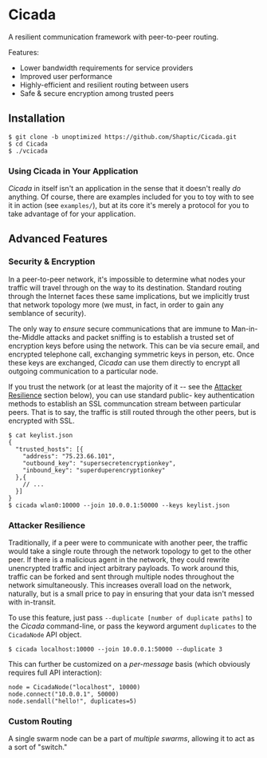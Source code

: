 # Cicada #
A resilient communication framework with peer-to-peer routing.

Features:

  - Lower bandwidth requirements for service providers
  - Improved user performance
  - Highly-efficient and resilient routing between users
  - Safe & secure encryption among trusted peers

## Installation ##
    $ git clone -b unoptimized https://github.com/Shaptic/Cicada.git
    $ cd Cicada
    $ ./vcicada

### Using Cicada in Your Application ###
_Cicada_ in itself isn't an application in the sense that it doesn't really
_do_ anything. Of course, there are examples included for you to toy with to
see it in action (see `examples/`), but at its core it's merely a protocol for
you to take advantage of for your application.

## Advanced Features ##

### Security & Encryption ###
In a peer-to-peer network, it's impossible to determine what nodes your traffic
will travel through on the way to its destination. Standard routing through the
Internet faces these same implications, but we implicitly trust that network
topology more (we must, in fact, in order to gain any semblance of security).

The only way to _ensure_ secure communications that are immune to 
Man-in-the-Middle attacks and packet sniffing is to establish a trusted set of
encryption keys before using the network. This can be via secure email, and
encrypted telephone call, exchanging symmetric keys in person, etc. Once these
keys are exchanged, _Cicada_ can use them directly to encrypt all outgoing
communication to a particular node.

If you trust the network (or at least the majority of it -- see the [Attacker
Resilience](#attacker-resilience) section below), you can use standard public-
key authentication methods to establish an SSL communcation stream between
particular peers. That is to say, the traffic is still routed through the other
peers, but is encrypted with SSL.

    $ cat keylist.json
    { 
      "trusted_hosts": [{
        "address": "75.23.66.101",
        "outbound_key": "supersecretencryptionkey",
        "inbound_key": "superduperencryptionkey"
      },{
        // ...
      }]
    }
    $ cicada wlan0:10000 --join 10.0.0.1:50000 --keys keylist.json


### Attacker Resilience ###
Traditionally, if a peer were to communicate with another peer, the traffic
would take a single route through the network topology to get to the other
peer. If there is a malicious agent in the network, they could rewrite
unencrypted traffic and inject arbitrary payloads. To work around this, traffic
can be forked and sent through multiple nodes throughout the network
simultaneously. This increases overall load on the network, naturally, but is a
small price to pay in ensuring that your data isn't messed with in-transit.

To use this feature, just pass `--duplicate [number of duplicate paths]` to the
_Cicada_ command-line, or pass the keyword argument `duplicates` to the
`CicadaNode` API object.

    $ cicada localhost:10000 --join 10.0.0.1:50000 --duplicate 3

This can further be customized on a _per-message_ basis (which obviously requires full API interaction):

    node = CicadaNode("localhost", 10000)
    node.connect("10.0.0.1", 50000)
    node.sendall("hello!", duplicates=5)

### Custom Routing ###
A single swarm node can be a part of _multiple swarms_, allowing it to act as a sort of "switch."
